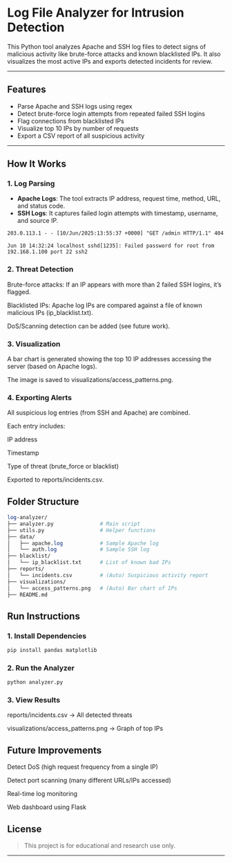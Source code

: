 # Log File Analyzer for Intrusion Detection

This Python tool analyzes Apache and SSH log files to detect signs of malicious activity like brute-force attacks and known blacklisted IPs. It also visualizes the most active IPs and exports detected incidents for review.

---

## Features

- Parse Apache and SSH logs using regex
- Detect brute-force login attempts from repeated failed SSH logins
- Flag connections from blacklisted IPs
- Visualize top 10 IPs by number of requests
- Export a CSV report of all suspicious activity

---

## How It Works

### 1. **Log Parsing**
- **Apache Logs**: The tool extracts IP address, request time, method, URL, and status code.
- **SSH Logs**: It captures failed login attempts with timestamp, username, and source IP.

```apache
203.0.113.1 - - [10/Jun/2025:13:55:37 +0000] "GET /admin HTTP/1.1" 404 209
```
```ssh
Jun 10 14:32:24 localhost sshd[1235]: Failed password for root from 192.168.1.100 port 22 ssh2
```
### 2. **Threat Detection**
Brute-force attacks: If an IP appears with more than 2 failed SSH logins, it’s flagged.

Blacklisted IPs: Apache log IPs are compared against a file of known malicious IPs (ip_blacklist.txt).

DoS/Scanning detection can be added (see future work).

### 3. **Visualization**
A bar chart is generated showing the top 10 IP addresses accessing the server (based on Apache logs).

The image is saved to visualizations/access_patterns.png.

### 4. **Exporting Alerts**
All suspicious log entries (from SSH and Apache) are combined.

Each entry includes:

IP address

Timestamp

Type of threat (brute_force or blacklist)

Exported to reports/incidents.csv.

## Folder Structure
```perl
log-analyzer/
├── analyzer.py               # Main script
├── utils.py                  # Helper functions
├── data/
│   ├── apache.log            # Sample Apache log
│   └── auth.log              # Sample SSH log
├── blacklist/
│   └── ip_blacklist.txt      # List of known bad IPs
├── reports/
│   └── incidents.csv         # (Auto) Suspicious activity report
├── visualizations/
│   └── access_patterns.png   # (Auto) Bar chart of IPs
├── README.md
```
## Run Instructions
### 1. Install Dependencies
```bash
pip install pandas matplotlib
```
### 2. Run the Analyzer
```bash
python analyzer.py
```
### 3. View Results
reports/incidents.csv → All detected threats

visualizations/access_patterns.png → Graph of top IPs

## Future Improvements
Detect DoS (high request frequency from a single IP)

Detect port scanning (many different URLs/IPs accessed)

Real-time log monitoring

Web dashboard using Flask

## License
>This project is for educational and research use only.

---
